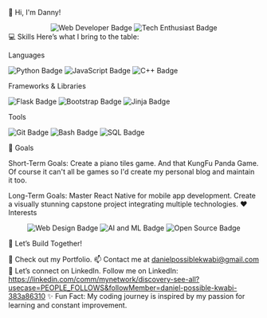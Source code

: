 👋 Hi, I'm Danny!
<div align="center"> <img src="https://img.shields.io/badge/-Web%20Developer-blue?style=for-the-badge" alt="Web Developer Badge"/> <img src="https://img.shields.io/badge/-Tech%20Enthusiast-green?style=for-the-badge" alt="Tech Enthusiast Badge"/> </div>
💻 Skills
Here’s what I bring to the table:

Languages
<p> <img src="https://img.shields.io/badge/-Python-3776AB?logo=python&logoColor=white&style=for-the-badge" alt="Python Badge"/> <img src="https://img.shields.io/badge/-JavaScript-F7DF1E?logo=javascript&logoColor=black&style=for-the-badge" alt="JavaScript Badge"/> <img src="https://img.shields.io/badge/-C++-00599C?logo=cplusplus&logoColor=white&style=for-the-badge" alt="C++ Badge"/> </p>
Frameworks & Libraries
<p> <img src="https://img.shields.io/badge/-Flask-000000?logo=flask&logoColor=white&style=for-the-badge" alt="Flask Badge"/> <img src="https://img.shields.io/badge/-Bootstrap-7952B3?logo=bootstrap&logoColor=white&style=for-the-badge" alt="Bootstrap Badge"/> <img src="https://img.shields.io/badge/-Jinja-B41717?logo=jinja&logoColor=white&style=for-the-badge" alt="Jinja Badge"/> </p>
Tools
<p> <img src="https://img.shields.io/badge/-Git-F05032?logo=git&logoColor=white&style=for-the-badge" alt="Git Badge"/> <img src="https://img.shields.io/badge/-Bash-4EAA25?logo=gnubash&logoColor=white&style=for-the-badge" alt="Bash Badge"/> <img src="https://img.shields.io/badge/-SQL-4479A1?logo=mysql&logoColor=white&style=for-the-badge" alt="SQL Badge"/> </p>
🎯 Goals

Short-Term Goals:
Create a piano tiles game.
And that KungFu Panda Game. 
Of course it can't all be games so I'd create my personal blog and maintain it too. 


Long-Term Goals:
Master React Native for mobile app development.
Create a visually stunning capstone project integrating multiple technologies.
❤️ Interests
<p align="center"> <img src="https://img.shields.io/badge/-Web%20Design-FF5733?style=for-the-badge" alt="Web Design Badge"/> <img src="https://img.shields.io/badge/-AI%20and%20ML-3498DB?style=for-the-badge" alt="AI and ML Badge"/> <img src="https://img.shields.io/badge/-Open%20Source-2ECC71?style=for-the-badge" alt="Open Source Badge"/> </p>
🚀 Let’s Build Together!

💼 Check out my Portfolio.
📫 Contact me at danielpossiblekwabi@gmail.com
🌟 Let’s connect on LinkedIn. Follow me on LinkedIn: https://linkedin.com/comm/mynetwork/discovery-see-all?usecase=PEOPLE_FOLLOWS&followMember=daniel-possible-kwabi-383a86310
✨ Fun Fact: My coding journey is inspired by my passion for learning and constant improvement.
